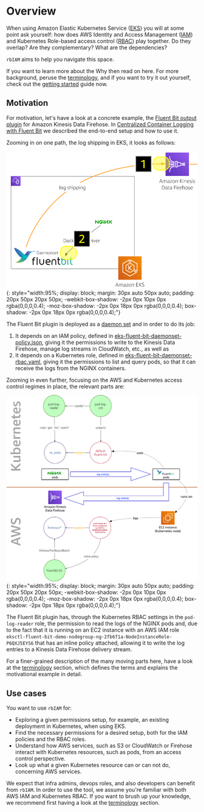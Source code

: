 # Overview

When using Amazon Elastic Kubernetes Service ([EKS](https://aws.amazon.com/eks/)) you will at some point ask yourself: how does AWS Identity and Access Management ([IAM](https://aws.amazon.com/iam/)) and Kubernetes Role-based access control ([RBAC](https://kubernetes.io/docs/reference/access-authn-authz/rbac/)) play together. Do they overlap? Are they complementary? What are the dependencies?

`rbIAM` aims to help you navigate this space.

If you want to learn more about the Why then read on here. For more background, peruse the [terminology](terminology/), and if you want to try it out yourself, check out the [getting started](getting-started/) guide now.

## Motivation 

For motivation, let's have a look at a concrete example, the [Fluent Bit output plugin](https://github.com/aws/amazon-kinesis-firehose-for-fluent-bit) for Amazon Kinesis Data Firehose. In [Centralized Container Logging with Fluent Bit](https://aws.amazon.com/blogs/opensource/centralized-container-logging-fluent-bit/) we described the end-to-end setup and how to use it.

Zooming in on one path, the log shipping in EKS, it looks as follows:

![Container log shipping with Fluent Bit on EKS](img/cclfb.png){: style="width:95%; display: block; margin: 30px auto 50px auto; padding: 20px 50px 20px 50px; -webkit-box-shadow: -2px 0px 10px 0px rgba(0,0,0,0.4); -moz-box-shadow: -2px 0px 18px 0px rgba(0,0,0,0.4); box-shadow: -2px 0px 18px 0px rgba(0,0,0,0.4);"}

The Fluent Bit plugin is deployed as a [daemon set](https://github.com/aws-samples/amazon-ecs-fluent-bit-daemon-service/blob/master/eks/eks-fluent-bit-daemonset.yaml) and in order to do its job:

1. It depends on an IAM policy, defined in [eks-fluent-bit-daemonset-policy.json](https://github.com/aws-samples/amazon-ecs-fluent-bit-daemon-service/blob/master/eks/eks-fluent-bit-daemonset-policy.json), giving it the permissions to write to the Kinesis Data Firehose, manage log streams in CloudWatch, etc., as well as
1. It depends on a Kubernetes role, defined in [eks-fluent-bit-daemonset-rbac.yaml](https://github.com/aws-samples/amazon-ecs-fluent-bit-daemon-service/blob/master/eks/eks-fluent-bit-daemonset-rbac.yaml), giving it the permissions to list and query pods, so that it can receive the logs from the NGINX containers.

Zooming in even further, focusing on the AWS and Kubernetes access control regimes in place, the relevant parts are:

![IAM RBAC example](img/iam-rbac-example.png){: style="width:95%; display: block; margin: 30px auto 50px auto; padding: 20px 50px 20px 50px; -webkit-box-shadow: -2px 0px 10px 0px rgba(0,0,0,0.4); -moz-box-shadow: -2px 0px 18px 0px rgba(0,0,0,0.4); box-shadow: -2px 0px 18px 0px rgba(0,0,0,0.4);"}

The Fluent Bit plugin has, through the Kubernetes RBAC settings in the `pod-log-reader` role, the permission to read the logs of the NGINX pods and, due to the fact that it is running on an EC2 instance with an AWS IAM role `eksctl-fluent-bit-demo-nodegroup-ng-2fb6f1a-NodeInstanceRole-P6QXJ5EYS6` that has an inline policy attached, allowing it to write the log entries to a Kinesis Data Firehose delivery stream.

For a finer-grained description of the many moving parts here, have a look at the [terminology](terminology/) section, which defines the terms and explains the motivational example in detail.

## Use cases

You want to use `rbIAM` for:

- Exploring a given permissions setup, for example, an existing deployment in Kubernetes, when using EKS.
- Find the necessary permissions for a desired setup, both for the IAM policies and the RBAC roles.
- Understand how AWS services, such as S3 or CloudWatch or Firehose interact with Kubernetes resources, such as pods, from an access control perspective.
- Look up what a given Kubernetes resource can or can not do, concerning AWS services.

We expect that infra admins, devops roles, and also developers can 
benefit from `rbIAM`. In order to use the tool, we assume you're familiar with 
both AWS IAM and Kubernetes RBAC. If you want to brush up your knowledge, we
recommend first having a look at the [terminology](terminology/) section.